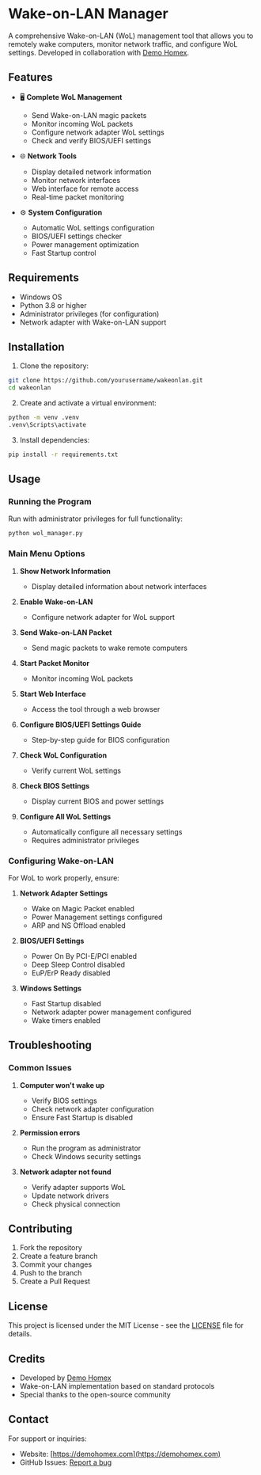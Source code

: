 # Wake-on-LAN Manager

A comprehensive Wake-on-LAN (WoL) management tool that allows you to remotely wake computers, monitor network traffic, and configure WoL settings. Developed in collaboration with [Demo Homex](https://demohomex.com).

## Features

- 🖥️ **Complete WoL Management**
  - Send Wake-on-LAN magic packets
  - Monitor incoming WoL packets
  - Configure network adapter WoL settings
  - Check and verify BIOS/UEFI settings

- 🌐 **Network Tools**
  - Display detailed network information
  - Monitor network interfaces
  - Web interface for remote access
  - Real-time packet monitoring

- ⚙️ **System Configuration**
  - Automatic WoL settings configuration
  - BIOS/UEFI settings checker
  - Power management optimization
  - Fast Startup control

## Requirements

- Windows OS
- Python 3.8 or higher
- Administrator privileges (for configuration)
- Network adapter with Wake-on-LAN support

## Installation

1. Clone the repository:
```bash
git clone https://github.com/yourusername/wakeonlan.git
cd wakeonlan
```

2. Create and activate a virtual environment:
```bash
python -m venv .venv
.venv\Scripts\activate
```

3. Install dependencies:
```bash
pip install -r requirements.txt
```

## Usage

### Running the Program

Run with administrator privileges for full functionality:
```bash
python wol_manager.py
```

### Main Menu Options

1. **Show Network Information**
   - Display detailed information about network interfaces

2. **Enable Wake-on-LAN**
   - Configure network adapter for WoL support

3. **Send Wake-on-LAN Packet**
   - Send magic packets to wake remote computers

4. **Start Packet Monitor**
   - Monitor incoming WoL packets

5. **Start Web Interface**
   - Access the tool through a web browser

6. **Configure BIOS/UEFI Settings Guide**
   - Step-by-step guide for BIOS configuration

7. **Check WoL Configuration**
   - Verify current WoL settings

8. **Check BIOS Settings**
   - Display current BIOS and power settings

9. **Configure All WoL Settings**
   - Automatically configure all necessary settings
   - Requires administrator privileges

### Configuring Wake-on-LAN

For WoL to work properly, ensure:

1. **Network Adapter Settings**
   - Wake on Magic Packet enabled
   - Power Management settings configured
   - ARP and NS Offload enabled

2. **BIOS/UEFI Settings**
   - Power On By PCI-E/PCI enabled
   - Deep Sleep Control disabled
   - EuP/ErP Ready disabled

3. **Windows Settings**
   - Fast Startup disabled
   - Network adapter power management configured
   - Wake timers enabled

## Troubleshooting

### Common Issues

1. **Computer won't wake up**
   - Verify BIOS settings
   - Check network adapter configuration
   - Ensure Fast Startup is disabled

2. **Permission errors**
   - Run the program as administrator
   - Check Windows security settings

3. **Network adapter not found**
   - Verify adapter supports WoL
   - Update network drivers
   - Check physical connection

## Contributing

1. Fork the repository
2. Create a feature branch
3. Commit your changes
4. Push to the branch
5. Create a Pull Request

## License

This project is licensed under the MIT License - see the [LICENSE](LICENSE) file for details.

## Credits

- Developed by [Demo Homex](https://demohomex.com)
- Wake-on-LAN implementation based on standard protocols
- Special thanks to the open-source community

## Contact

For support or inquiries:
- Website: [https://demohomex.com](https://demohomex.com)
- GitHub Issues: [Report a bug](https://github.com/yourusername/wakeonlan/issues)
